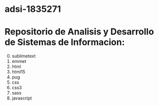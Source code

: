 # adsi-1835271
Repositorio de Analisis y Desarrollo de Sistemas de Informacion:
==================================================================
0. sublimetext
1. emmet 
2. html
3. html15
4. pug 
5. css
6. css3
7. sass 
8. javascript
